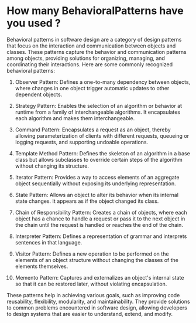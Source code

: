 # How many BehavioralPatterns have you used ? 


Behavioral patterns in software design are a category of design patterns that focus on the interaction and communication between objects and classes. These patterns capture the behavior and communication patterns among objects, providing solutions for organizing, managing, and coordinating their interactions. Here are some commonly recognized behavioral patterns:

1. Observer Pattern: Defines a one-to-many dependency between objects, where changes in one object trigger automatic updates to other dependent objects.

2. Strategy Pattern: Enables the selection of an algorithm or behavior at runtime from a family of interchangeable algorithms. It encapsulates each algorithm and makes them interchangeable.

3. Command Pattern: Encapsulates a request as an object, thereby allowing parameterization of clients with different requests, queueing or logging requests, and supporting undoable operations.

4. Template Method Pattern: Defines the skeleton of an algorithm in a base class but allows subclasses to override certain steps of the algorithm without changing its structure.

5. Iterator Pattern: Provides a way to access elements of an aggregate object sequentially without exposing its underlying representation.

6. State Pattern: Allows an object to alter its behavior when its internal state changes. It appears as if the object changed its class.

7. Chain of Responsibility Pattern: Creates a chain of objects, where each object has a chance to handle a request or pass it to the next object in the chain until the request is handled or reaches the end of the chain.

8. Interpreter Pattern: Defines a representation of grammar and interprets sentences in that language.

9. Visitor Pattern: Defines a new operation to be performed on the elements of an object structure without changing the classes of the elements themselves.

10. Memento Pattern: Captures and externalizes an object's internal state so that it can be restored later, without violating encapsulation.

These patterns help in achieving various goals, such as improving code reusability, flexibility, modularity, and maintainability. They provide solutions to common problems encountered in software design, allowing developers to design systems that are easier to understand, extend, and modify.

